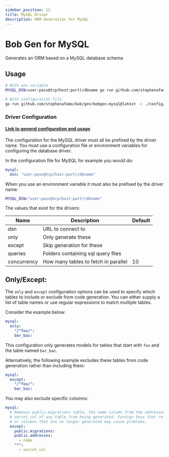 ```yaml
---
sidebar_position: 12
title: MySQL Driver
description: ORM Generation for MySQL
---
```


# Bob Gen for MySQL

Generates an ORM based on a MySQL database schema

## Usage

```sh
# With env variable
MYSQL_DSN=user:pass@tcp(host:port)/dbname go run github.com/stephenafamo/bob/gen/bobgen-mysql@latest

# With configuration file
go run github.com/stephenafamo/bob/gen/bobgen-mysql@latest -c ./config/bobgen.yaml
```

### Driver Configuration

#### [Link to general configuration and usage](./configuration)

The configuration for the MySQL driver must all be prefixed by the driver name. You must use a configuration file or environment variables for configuring the database driver.

In the configuration file for MySQL for example you would do:

```yaml
mysql:
  dsn: "user:pass@tcp(host:port)/dbname"
```

When you use an environment variable it must also be prefixed by the driver name:

```sh
MYSQL_DSN="user:pass@tcp(host:port)/dbname"
```

The values that exist for the drivers:

| Name        | Description                          | Default |
| ----------- | ------------------------------------ | ------- |
| dsn         | URL to connect to                    |         |
| only        | Only generate these                  |         |
| except      | Skip generation for these            |         |
| queries     | Folders containing sql query files   |         |
| concurrency | How many tables to fetch in parallel | 10      |

## Only/Except:

The `only` and `except` configuration options can be used to specify which tables to include or exclude from code generation. You can either supply a list of table names or use regular expressions to match multiple tables.

Consider the example below:

```yaml
mysql:
  only:
    "/^foo/":
    bar_baz:
```

This configuration only generates models for tables that start with `foo` and the table named `bar_baz`.

Alternatively, the following example excludes these tables from code generation rather than including them:

```yaml
mysql:
  except:
    "/^foo/":
    bar_baz:
```

You may also exclude specific columns:

```yaml
mysql:
  # Removes public.migrations table, the name column from the addresses table, and
  # secret_col of any table from being generated. Foreign keys that reference tables
  # or columns that are no longer generated may cause problems.
  except:
    public.migrations:
    public.addresses:
      - name
    "*":
      - secret_col
```
